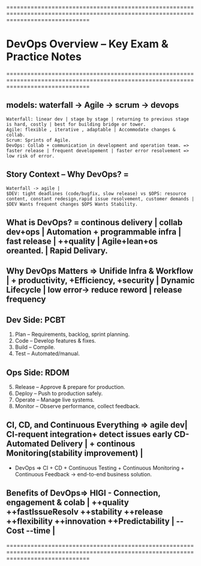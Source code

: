 ====================================================================================================================================

# DevOps Overview – Key Exam & Practice Notes

====================================================================================================================================

## models: waterfall -> Agile -> scrum -> devops

    Waterfall: linear dev | stage by stage | returning to previous stage is hard, costly | best for building bridge or tower.
    Agile: flexible , iterative , adaptable | Accommodate changes & collab.
    Scrum: Sprints of Agile.
    DevOps: Collab + communication in development and operation team. => faster release | frequent developement | faster error resolvement => low risk of error.

## Story Context – Why DevOps? =

    Waterfall -> agile |
    $DEV: tight deadlines (code/bugfix, slow release) vs $OPS: resource content, constant redesign,rapid issue resolvement, customer demands |
    $DEV Wants frequent changes $OPS Wants Stability.

## What is DevOps? = continous delivery | collab dev+ops | Automation + programmable infra | fast release | ++quality | Agile+lean+os oreanted. | Rapid Delivary.

## Why DevOps Matters => Unifide Infra & Workflow | + productivity, +Efficiency, +security | Dynamic Lifecycle | low error-> reduce reword | release frequency

## Dev Side: PCBT

1. Plan – Requirements, backlog, sprint planning.
2. Code – Develop features & fixes.
3. Build – Compile.
4. Test – Automated/manual.

## Ops Side: RDOM

5. Release – Approve & prepare for production.
6. Deploy – Push to production safely.
7. Operate – Manage live systems.
8. Monitor – Observe performance, collect feedback.

## CI, CD, and Continuous Everything => agile dev| CI-requent integration+ detect issues early CD-Automated Delivery | + continous Monitoring(stability improvement) |

- DevOps => CI + CD + Continuous Testing + Continuous Monitoring + Continuous Feedback → end-to-end business solution.

## Benefits of DevOps=> HIGI - Connection, engagement & colab | ++quality ++fastIssueResolv ++stability ++release ++flexibility ++innovation ++Predictability | --Cost --time |

====================================================================================================================================
